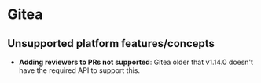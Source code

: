 # Gitea

## Unsupported platform features/concepts

- **Adding reviewers to PRs not supported**: Gitea older that v1.14.0 doesn't have the required API to support this.
